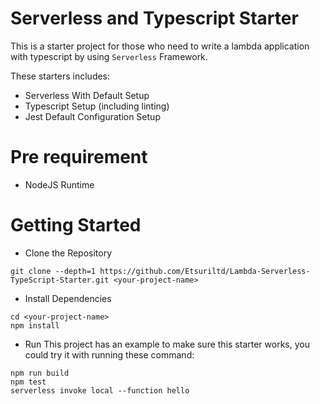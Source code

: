 # Serverless and Typescript Starter

This is a starter project for those who need to write a lambda application with typescript by using `Serverless` Framework.

These starters includes:
* Serverless With Default Setup
* Typescript Setup (including linting)
* Jest Default Configuration Setup

# Pre requirement

* NodeJS Runtime 

# Getting Started
* Clone the Repository

``` 
git clone --depth=1 https://github.com/Etsuriltd/Lambda-Serverless-TypeScript-Starter.git <your-project-name>
```

* Install Dependencies
```
cd <your-project-name>
npm install
```

* Run 
This project has an example to make sure this starter works, you could try it with running these command:

```
npm run build 
npm test
serverless invoke local --function hello
```